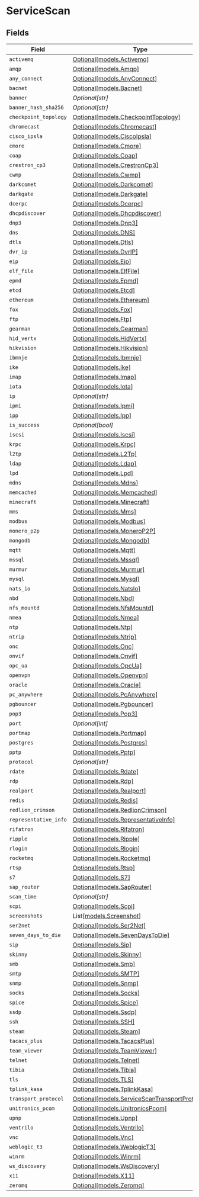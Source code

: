 # ServiceScan


## Fields

| Field                                                                                      | Type                                                                                       | Required                                                                                   | Description                                                                                |
| ------------------------------------------------------------------------------------------ | ------------------------------------------------------------------------------------------ | ------------------------------------------------------------------------------------------ | ------------------------------------------------------------------------------------------ |
| `activemq`                                                                                 | [Optional[models.Activemq]](../models/activemq.md)                                         | :heavy_minus_sign:                                                                         | N/A                                                                                        |
| `amqp`                                                                                     | [Optional[models.Amqp]](../models/amqp.md)                                                 | :heavy_minus_sign:                                                                         | N/A                                                                                        |
| `any_connect`                                                                              | [Optional[models.AnyConnect]](../models/anyconnect.md)                                     | :heavy_minus_sign:                                                                         | N/A                                                                                        |
| `bacnet`                                                                                   | [Optional[models.Bacnet]](../models/bacnet.md)                                             | :heavy_minus_sign:                                                                         | N/A                                                                                        |
| `banner`                                                                                   | *Optional[str]*                                                                            | :heavy_minus_sign:                                                                         | N/A                                                                                        |
| `banner_hash_sha256`                                                                       | *Optional[str]*                                                                            | :heavy_minus_sign:                                                                         | N/A                                                                                        |
| `checkpoint_topology`                                                                      | [Optional[models.CheckpointTopology]](../models/checkpointtopology.md)                     | :heavy_minus_sign:                                                                         | N/A                                                                                        |
| `chromecast`                                                                               | [Optional[models.Chromecast]](../models/chromecast.md)                                     | :heavy_minus_sign:                                                                         | N/A                                                                                        |
| `cisco_ipsla`                                                                              | [Optional[models.CiscoIpsla]](../models/ciscoipsla.md)                                     | :heavy_minus_sign:                                                                         | N/A                                                                                        |
| `cmore`                                                                                    | [Optional[models.Cmore]](../models/cmore.md)                                               | :heavy_minus_sign:                                                                         | N/A                                                                                        |
| `coap`                                                                                     | [Optional[models.Coap]](../models/coap.md)                                                 | :heavy_minus_sign:                                                                         | N/A                                                                                        |
| `crestron_cp3`                                                                             | [Optional[models.CrestronCp3]](../models/crestroncp3.md)                                   | :heavy_minus_sign:                                                                         | N/A                                                                                        |
| `cwmp`                                                                                     | [Optional[models.Cwmp]](../models/cwmp.md)                                                 | :heavy_minus_sign:                                                                         | N/A                                                                                        |
| `darkcomet`                                                                                | [Optional[models.Darkcomet]](../models/darkcomet.md)                                       | :heavy_minus_sign:                                                                         | N/A                                                                                        |
| `darkgate`                                                                                 | [Optional[models.Darkgate]](../models/darkgate.md)                                         | :heavy_minus_sign:                                                                         | N/A                                                                                        |
| `dcerpc`                                                                                   | [Optional[models.Dcerpc]](../models/dcerpc.md)                                             | :heavy_minus_sign:                                                                         | N/A                                                                                        |
| `dhcpdiscover`                                                                             | [Optional[models.Dhcpdiscover]](../models/dhcpdiscover.md)                                 | :heavy_minus_sign:                                                                         | N/A                                                                                        |
| `dnp3`                                                                                     | [Optional[models.Dnp3]](../models/dnp3.md)                                                 | :heavy_minus_sign:                                                                         | N/A                                                                                        |
| `dns`                                                                                      | [Optional[models.DNS]](../models/dns.md)                                                   | :heavy_minus_sign:                                                                         | N/A                                                                                        |
| `dtls`                                                                                     | [Optional[models.Dtls]](../models/dtls.md)                                                 | :heavy_minus_sign:                                                                         | N/A                                                                                        |
| `dvr_ip`                                                                                   | [Optional[models.DvrIP]](../models/dvrip.md)                                               | :heavy_minus_sign:                                                                         | N/A                                                                                        |
| `eip`                                                                                      | [Optional[models.Eip]](../models/eip.md)                                                   | :heavy_minus_sign:                                                                         | N/A                                                                                        |
| `elf_file`                                                                                 | [Optional[models.ElfFile]](../models/elffile.md)                                           | :heavy_minus_sign:                                                                         | N/A                                                                                        |
| `epmd`                                                                                     | [Optional[models.Epmd]](../models/epmd.md)                                                 | :heavy_minus_sign:                                                                         | N/A                                                                                        |
| `etcd`                                                                                     | [Optional[models.Etcd]](../models/etcd.md)                                                 | :heavy_minus_sign:                                                                         | N/A                                                                                        |
| `ethereum`                                                                                 | [Optional[models.Ethereum]](../models/ethereum.md)                                         | :heavy_minus_sign:                                                                         | N/A                                                                                        |
| `fox`                                                                                      | [Optional[models.Fox]](../models/fox.md)                                                   | :heavy_minus_sign:                                                                         | N/A                                                                                        |
| `ftp`                                                                                      | [Optional[models.Ftp]](../models/ftp.md)                                                   | :heavy_minus_sign:                                                                         | N/A                                                                                        |
| `gearman`                                                                                  | [Optional[models.Gearman]](../models/gearman.md)                                           | :heavy_minus_sign:                                                                         | N/A                                                                                        |
| `hid_vertx`                                                                                | [Optional[models.HidVertx]](../models/hidvertx.md)                                         | :heavy_minus_sign:                                                                         | N/A                                                                                        |
| `hikvision`                                                                                | [Optional[models.Hikvision]](../models/hikvision.md)                                       | :heavy_minus_sign:                                                                         | N/A                                                                                        |
| `ibmnje`                                                                                   | [Optional[models.Ibmnje]](../models/ibmnje.md)                                             | :heavy_minus_sign:                                                                         | N/A                                                                                        |
| `ike`                                                                                      | [Optional[models.Ike]](../models/ike.md)                                                   | :heavy_minus_sign:                                                                         | N/A                                                                                        |
| `imap`                                                                                     | [Optional[models.Imap]](../models/imap.md)                                                 | :heavy_minus_sign:                                                                         | N/A                                                                                        |
| `iota`                                                                                     | [Optional[models.Iota]](../models/iota.md)                                                 | :heavy_minus_sign:                                                                         | N/A                                                                                        |
| `ip`                                                                                       | *Optional[str]*                                                                            | :heavy_minus_sign:                                                                         | N/A                                                                                        |
| `ipmi`                                                                                     | [Optional[models.Ipmi]](../models/ipmi.md)                                                 | :heavy_minus_sign:                                                                         | N/A                                                                                        |
| `ipp`                                                                                      | [Optional[models.Ipp]](../models/ipp.md)                                                   | :heavy_minus_sign:                                                                         | N/A                                                                                        |
| `is_success`                                                                               | *Optional[bool]*                                                                           | :heavy_minus_sign:                                                                         | N/A                                                                                        |
| `iscsi`                                                                                    | [Optional[models.Iscsi]](../models/iscsi.md)                                               | :heavy_minus_sign:                                                                         | N/A                                                                                        |
| `krpc`                                                                                     | [Optional[models.Krpc]](../models/krpc.md)                                                 | :heavy_minus_sign:                                                                         | N/A                                                                                        |
| `l2tp`                                                                                     | [Optional[models.L2Tp]](../models/l2tp.md)                                                 | :heavy_minus_sign:                                                                         | N/A                                                                                        |
| `ldap`                                                                                     | [Optional[models.Ldap]](../models/ldap.md)                                                 | :heavy_minus_sign:                                                                         | N/A                                                                                        |
| `lpd`                                                                                      | [Optional[models.Lpd]](../models/lpd.md)                                                   | :heavy_minus_sign:                                                                         | N/A                                                                                        |
| `mdns`                                                                                     | [Optional[models.Mdns]](../models/mdns.md)                                                 | :heavy_minus_sign:                                                                         | N/A                                                                                        |
| `memcached`                                                                                | [Optional[models.Memcached]](../models/memcached.md)                                       | :heavy_minus_sign:                                                                         | N/A                                                                                        |
| `minecraft`                                                                                | [Optional[models.Minecraft]](../models/minecraft.md)                                       | :heavy_minus_sign:                                                                         | N/A                                                                                        |
| `mms`                                                                                      | [Optional[models.Mms]](../models/mms.md)                                                   | :heavy_minus_sign:                                                                         | N/A                                                                                        |
| `modbus`                                                                                   | [Optional[models.Modbus]](../models/modbus.md)                                             | :heavy_minus_sign:                                                                         | N/A                                                                                        |
| `monero_p2p`                                                                               | [Optional[models.MoneroP2P]](../models/monerop2p.md)                                       | :heavy_minus_sign:                                                                         | N/A                                                                                        |
| `mongodb`                                                                                  | [Optional[models.Mongodb]](../models/mongodb.md)                                           | :heavy_minus_sign:                                                                         | N/A                                                                                        |
| `mqtt`                                                                                     | [Optional[models.Mqtt]](../models/mqtt.md)                                                 | :heavy_minus_sign:                                                                         | N/A                                                                                        |
| `mssql`                                                                                    | [Optional[models.Mssql]](../models/mssql.md)                                               | :heavy_minus_sign:                                                                         | N/A                                                                                        |
| `murmur`                                                                                   | [Optional[models.Murmur]](../models/murmur.md)                                             | :heavy_minus_sign:                                                                         | N/A                                                                                        |
| `mysql`                                                                                    | [Optional[models.Mysql]](../models/mysql.md)                                               | :heavy_minus_sign:                                                                         | N/A                                                                                        |
| `nats_io`                                                                                  | [Optional[models.NatsIo]](../models/natsio.md)                                             | :heavy_minus_sign:                                                                         | N/A                                                                                        |
| `nbd`                                                                                      | [Optional[models.Nbd]](../models/nbd.md)                                                   | :heavy_minus_sign:                                                                         | N/A                                                                                        |
| `nfs_mountd`                                                                               | [Optional[models.NfsMountd]](../models/nfsmountd.md)                                       | :heavy_minus_sign:                                                                         | N/A                                                                                        |
| `nmea`                                                                                     | [Optional[models.Nmea]](../models/nmea.md)                                                 | :heavy_minus_sign:                                                                         | N/A                                                                                        |
| `ntp`                                                                                      | [Optional[models.Ntp]](../models/ntp.md)                                                   | :heavy_minus_sign:                                                                         | N/A                                                                                        |
| `ntrip`                                                                                    | [Optional[models.Ntrip]](../models/ntrip.md)                                               | :heavy_minus_sign:                                                                         | N/A                                                                                        |
| `onc`                                                                                      | [Optional[models.Onc]](../models/onc.md)                                                   | :heavy_minus_sign:                                                                         | N/A                                                                                        |
| `onvif`                                                                                    | [Optional[models.Onvif]](../models/onvif.md)                                               | :heavy_minus_sign:                                                                         | N/A                                                                                        |
| `opc_ua`                                                                                   | [Optional[models.OpcUa]](../models/opcua.md)                                               | :heavy_minus_sign:                                                                         | N/A                                                                                        |
| `openvpn`                                                                                  | [Optional[models.Openvpn]](../models/openvpn.md)                                           | :heavy_minus_sign:                                                                         | N/A                                                                                        |
| `oracle`                                                                                   | [Optional[models.Oracle]](../models/oracle.md)                                             | :heavy_minus_sign:                                                                         | N/A                                                                                        |
| `pc_anywhere`                                                                              | [Optional[models.PcAnywhere]](../models/pcanywhere.md)                                     | :heavy_minus_sign:                                                                         | N/A                                                                                        |
| `pgbouncer`                                                                                | [Optional[models.Pgbouncer]](../models/pgbouncer.md)                                       | :heavy_minus_sign:                                                                         | N/A                                                                                        |
| `pop3`                                                                                     | [Optional[models.Pop3]](../models/pop3.md)                                                 | :heavy_minus_sign:                                                                         | N/A                                                                                        |
| `port`                                                                                     | *Optional[int]*                                                                            | :heavy_minus_sign:                                                                         | N/A                                                                                        |
| `portmap`                                                                                  | [Optional[models.Portmap]](../models/portmap.md)                                           | :heavy_minus_sign:                                                                         | N/A                                                                                        |
| `postgres`                                                                                 | [Optional[models.Postgres]](../models/postgres.md)                                         | :heavy_minus_sign:                                                                         | N/A                                                                                        |
| `pptp`                                                                                     | [Optional[models.Pptp]](../models/pptp.md)                                                 | :heavy_minus_sign:                                                                         | N/A                                                                                        |
| `protocol`                                                                                 | *Optional[str]*                                                                            | :heavy_minus_sign:                                                                         | N/A                                                                                        |
| `rdate`                                                                                    | [Optional[models.Rdate]](../models/rdate.md)                                               | :heavy_minus_sign:                                                                         | N/A                                                                                        |
| `rdp`                                                                                      | [Optional[models.Rdp]](../models/rdp.md)                                                   | :heavy_minus_sign:                                                                         | N/A                                                                                        |
| `realport`                                                                                 | [Optional[models.Realport]](../models/realport.md)                                         | :heavy_minus_sign:                                                                         | N/A                                                                                        |
| `redis`                                                                                    | [Optional[models.Redis]](../models/redis.md)                                               | :heavy_minus_sign:                                                                         | N/A                                                                                        |
| `redlion_crimson`                                                                          | [Optional[models.RedlionCrimson]](../models/redlioncrimson.md)                             | :heavy_minus_sign:                                                                         | N/A                                                                                        |
| `representative_info`                                                                      | [Optional[models.RepresentativeInfo]](../models/representativeinfo.md)                     | :heavy_minus_sign:                                                                         | N/A                                                                                        |
| `rifatron`                                                                                 | [Optional[models.Rifatron]](../models/rifatron.md)                                         | :heavy_minus_sign:                                                                         | N/A                                                                                        |
| `ripple`                                                                                   | [Optional[models.Ripple]](../models/ripple.md)                                             | :heavy_minus_sign:                                                                         | N/A                                                                                        |
| `rlogin`                                                                                   | [Optional[models.Rlogin]](../models/rlogin.md)                                             | :heavy_minus_sign:                                                                         | N/A                                                                                        |
| `rocketmq`                                                                                 | [Optional[models.Rocketmq]](../models/rocketmq.md)                                         | :heavy_minus_sign:                                                                         | N/A                                                                                        |
| `rtsp`                                                                                     | [Optional[models.Rtsp]](../models/rtsp.md)                                                 | :heavy_minus_sign:                                                                         | N/A                                                                                        |
| `s7`                                                                                       | [Optional[models.S7]](../models/s7.md)                                                     | :heavy_minus_sign:                                                                         | N/A                                                                                        |
| `sap_router`                                                                               | [Optional[models.SapRouter]](../models/saprouter.md)                                       | :heavy_minus_sign:                                                                         | N/A                                                                                        |
| `scan_time`                                                                                | *Optional[str]*                                                                            | :heavy_minus_sign:                                                                         | N/A                                                                                        |
| `scpi`                                                                                     | [Optional[models.Scpi]](../models/scpi.md)                                                 | :heavy_minus_sign:                                                                         | N/A                                                                                        |
| `screenshots`                                                                              | List[[models.Screenshot](../models/screenshot.md)]                                         | :heavy_minus_sign:                                                                         | N/A                                                                                        |
| `ser2net`                                                                                  | [Optional[models.Ser2Net]](../models/ser2net.md)                                           | :heavy_minus_sign:                                                                         | N/A                                                                                        |
| `seven_days_to_die`                                                                        | [Optional[models.SevenDaysToDie]](../models/sevendaystodie.md)                             | :heavy_minus_sign:                                                                         | N/A                                                                                        |
| `sip`                                                                                      | [Optional[models.Sip]](../models/sip.md)                                                   | :heavy_minus_sign:                                                                         | N/A                                                                                        |
| `skinny`                                                                                   | [Optional[models.Skinny]](../models/skinny.md)                                             | :heavy_minus_sign:                                                                         | N/A                                                                                        |
| `smb`                                                                                      | [Optional[models.Smb]](../models/smb.md)                                                   | :heavy_minus_sign:                                                                         | N/A                                                                                        |
| `smtp`                                                                                     | [Optional[models.SMTP]](../models/smtp.md)                                                 | :heavy_minus_sign:                                                                         | N/A                                                                                        |
| `snmp`                                                                                     | [Optional[models.Snmp]](../models/snmp.md)                                                 | :heavy_minus_sign:                                                                         | N/A                                                                                        |
| `socks`                                                                                    | [Optional[models.Socks]](../models/socks.md)                                               | :heavy_minus_sign:                                                                         | N/A                                                                                        |
| `spice`                                                                                    | [Optional[models.Spice]](../models/spice.md)                                               | :heavy_minus_sign:                                                                         | N/A                                                                                        |
| `ssdp`                                                                                     | [Optional[models.Ssdp]](../models/ssdp.md)                                                 | :heavy_minus_sign:                                                                         | N/A                                                                                        |
| `ssh`                                                                                      | [Optional[models.SSH]](../models/ssh.md)                                                   | :heavy_minus_sign:                                                                         | N/A                                                                                        |
| `steam`                                                                                    | [Optional[models.Steam]](../models/steam.md)                                               | :heavy_minus_sign:                                                                         | N/A                                                                                        |
| `tacacs_plus`                                                                              | [Optional[models.TacacsPlus]](../models/tacacsplus.md)                                     | :heavy_minus_sign:                                                                         | N/A                                                                                        |
| `team_viewer`                                                                              | [Optional[models.TeamViewer]](../models/teamviewer.md)                                     | :heavy_minus_sign:                                                                         | N/A                                                                                        |
| `telnet`                                                                                   | [Optional[models.Telnet]](../models/telnet.md)                                             | :heavy_minus_sign:                                                                         | N/A                                                                                        |
| `tibia`                                                                                    | [Optional[models.Tibia]](../models/tibia.md)                                               | :heavy_minus_sign:                                                                         | N/A                                                                                        |
| `tls`                                                                                      | [Optional[models.TLS]](../models/tls.md)                                                   | :heavy_minus_sign:                                                                         | N/A                                                                                        |
| `tplink_kasa`                                                                              | [Optional[models.TplinkKasa]](../models/tplinkkasa.md)                                     | :heavy_minus_sign:                                                                         | N/A                                                                                        |
| `transport_protocol`                                                                       | [Optional[models.ServiceScanTransportProtocol]](../models/servicescantransportprotocol.md) | :heavy_minus_sign:                                                                         | N/A                                                                                        |
| `unitronics_pcom`                                                                          | [Optional[models.UnitronicsPcom]](../models/unitronicspcom.md)                             | :heavy_minus_sign:                                                                         | N/A                                                                                        |
| `upnp`                                                                                     | [Optional[models.Upnp]](../models/upnp.md)                                                 | :heavy_minus_sign:                                                                         | N/A                                                                                        |
| `ventrilo`                                                                                 | [Optional[models.Ventrilo]](../models/ventrilo.md)                                         | :heavy_minus_sign:                                                                         | N/A                                                                                        |
| `vnc`                                                                                      | [Optional[models.Vnc]](../models/vnc.md)                                                   | :heavy_minus_sign:                                                                         | N/A                                                                                        |
| `weblogic_t3`                                                                              | [Optional[models.WeblogicT3]](../models/weblogict3.md)                                     | :heavy_minus_sign:                                                                         | N/A                                                                                        |
| `winrm`                                                                                    | [Optional[models.Winrm]](../models/winrm.md)                                               | :heavy_minus_sign:                                                                         | N/A                                                                                        |
| `ws_discovery`                                                                             | [Optional[models.WsDiscovery]](../models/wsdiscovery.md)                                   | :heavy_minus_sign:                                                                         | N/A                                                                                        |
| `x11`                                                                                      | [Optional[models.X11]](../models/x11.md)                                                   | :heavy_minus_sign:                                                                         | N/A                                                                                        |
| `zeromq`                                                                                   | [Optional[models.Zeromq]](../models/zeromq.md)                                             | :heavy_minus_sign:                                                                         | N/A                                                                                        |